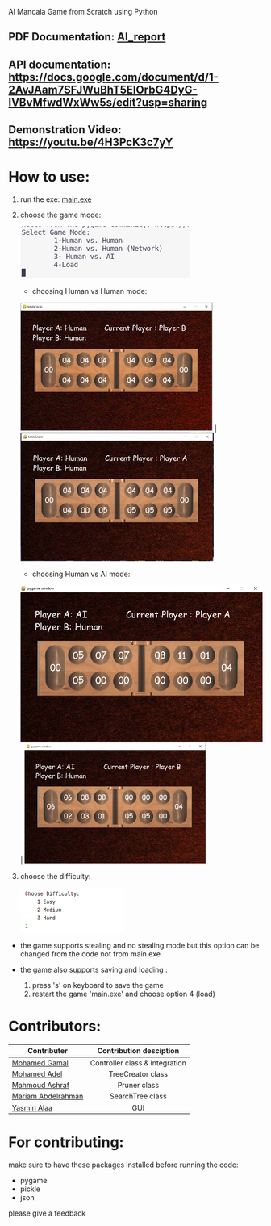 AI Mancala Game from Scratch using Python

## PDF Documentation: [AI_report](AI_report.pdf)

## API documentation: https://docs.google.com/document/d/1-2AvJAam7SFJWuBhT5EIOrbG4DyG-lVBvMfwdWxWw5s/edit?usp=sharing

## Demonstration Video: https://youtu.be/4H3PcK3c7yY


# How to use:
1) run the exe: [main.exe](main.exe)

2) choose the game mode:

   ![This is a alt text.](/images/game_mode.png "Choosing game mode.")

   * choosing Human vs Human mode:
    
   ![This is a alt text.](/images/HH1.png "HumanB's turn(lower row).") |
   ![This is a alt text.](/images/HH2.png "HumanA's turn(upper row).")
        
   * choosing Human vs AI mode:
    
   ![This is a alt text.](/images/HA1.png "AI's turn(upper row)") | ![This is a alt text.](/images/HA2.png "Human's turn(lower row)")
        
            
3) choose the difficulty:

   ![This is a alt text.](/images/difficulty.png "Choosing game difficulty.")


* the game supports stealing and no stealing mode but this option can be changed from the code not from main.exe

* the game also supports saving and loading :
        
    1) press 's' on keyboard to save the game 
    2) restart the game 'main.exe' and choose option 4 (load)


  
# Contributors: 
   | Contributer  | Contribution desciption | 
   | ------------- |:-------------:|
   | [Mohamed Gamal](https://github.com/mgtm98)           | Controller class & integration    |
   | [Mohamed Adel](https://github.com/MohamedAli25)      | TreeCreator class |
   | [Mahmoud Ashraf](https://github.com/MachineCod)      | Pruner class      |
   | [Mariam Abdelrahman](https://github.com/alien19)     | SearchTree class  |
   | [Yasmin Alaa](https://github.com/jasmin285)          |        GUI        |


# For contributing:
make sure to have these packages installed before running the code:
    
   * pygame
   * pickle
   * json


please give a feedback 
